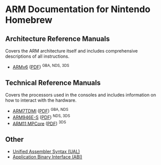 # ARM Documentation for Nintendo Homebrew

## Architecture Reference Manuals

Covers the ARM architecture itself and includes comprehensive descriptions of all instructions.

- [ARMv6](https://developer.arm.com/documentation/ddi0100/latest) ([PDF](https://documentation-service.arm.com/static/5f8dacc8f86e16515cdb865a?token=)) <sup>GBA, NDS, 3DS</sup>

## Technical Reference Manuals

Covers the processors used in the consoles and includes information on how to interact with the hardware.

- [ARM7TDMI](https://developer.arm.com/documentation/ddi0210/latest) ([PDF](https://documentation-service.arm.com/static/5f4786a179ff4c392c0ff819?token=)) <sup>GBA, NDS</sup>
- [ARM946E-S](https://developer.arm.com/documentation/ddi0201/latest) ([PDF](https://documentation-service.arm.com/static/5e8e3ee588295d1e18d3aa82?token=)) <sup>NDS, 3DS</sup>
- [ARM11 MPCore](https://developer.arm.com/documentation/ddi0360/latest) ([PDF](https://documentation-service.arm.com/static/5e8e1e0388295d1e18d368b2?token=)) <sup>3DS</sup>

## Other

- [Unified Assembler Syntax (UAL)](./ual.md)
- [Application Binary Interface (ABI)](https://github.com/ARM-software/abi-aa#abi-for-the-arm-32-bit-architecture)
